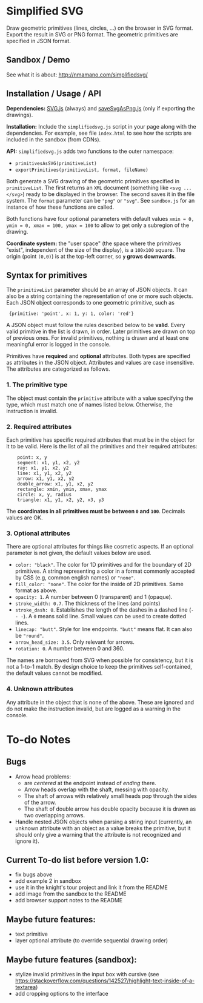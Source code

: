 # Simplified SVG

Draw geometric primitives (lines, circles, ...) on the browser in SVG format. Export the result in SVG or PNG format. The geometric primitives are specified in JSON format. 

## Sandbox / Demo

See what it is about:
http://nmamano.com/simplifiedsvg/

## Installation / Usage / API

**Dependencies:** [SVG.js](https://github.com/svgdotjs/svg.js) (always) and [saveSvgAsPng.js](https://github.com/exupero/saveSvgAsPng) (only if exporting the drawings).

**Installation:** Include the `simplifiedsvg.js` script in your page along with the dependencies.
For example, see file `index.html` to see how the scripts are included in the sandbox (from CDNs).

**API:** `simplifiedsvg.js` adds two functions to the outer namespace:
- `primitivesAsSVG(primitiveList)` 
- `exportPrimitives(primitiveList, format, fileName)`

Both generate a SVG drawing of the geometric primitives specified in `primitiveList`. The first returns an `XML` document (something like `<svg ... </svg>`) ready to be displayed in the browser. The second saves it in the file system. The `format` parameter can be `"png"` or `"svg"`. See `sandbox.js` for an instance of how these functions are called.

Both functions have four optional parameters with default values  `xmin = 0, ymin = 0, xmax = 100, ymax = 100` to allow to get only a subregion of the drawing.

**Coordinate system:** the "user space" (the space where the primitives "exist", independent of the size of the display), is a `100x100` square. The origin (point `(0,0)`) is at the top-left corner, so **`y` grows downwards**.

## Syntax for primitives
The `primitiveList` parameter should be an array of JSON objects. It can also be a string containing the representation of one or more such objects.
Each JSON object corresponds to one geometric primitive, such as 
```
 {primitive: 'point', x: 1, y: 1, color: 'red'}
```
A JSON object must follow the rules described below to be **valid**.
Every valid primitive in the list is drawn, in order. Later primitives are drawn on top of previous ones. For invalid primitives, nothing is drawn and at least one meaningful error is logged in the console.

Primitives have **required** and **optional** attributes. Both types are specified as attributes in the JSON object. Attributes and values are case insensitive. The attributes are categorized as follows.

### 1. The primitive type
The object must contain the `primitive` attribute with a value specifying the type, which must match one of names listed below. Otherwise, the instruction is invalid.

### 2. Required attributes
Each primitive has specific required attributes that must be in the object for it to be valid. Here is the list of all the primitives and their required attributes:
```
    point: x, y
    segment: x1, y1, x2, y2
    ray: x1, y1, x2, y2
    line: x1, y1, x2, y2
    arrow: x1, y1, x2, y2
    double_arrow: x1, y1, x2, y2
    rectangle: xmin, ymin, xmax, ymax
    circle: x, y, radius
    triangle: x1, y1, x2, y2, x3, y3
```
The **coordinates in all primitives must be between `0` and `100`**. Decimals values are OK.

### 3. Optional attributes
There are optional attributes for things like cosmetic aspects.
If an optional parameter is not given, the default values below are used.

- `color: "black"`. The color for 1D primitives and for the boundary of 2D primitives. A string representing a color in a format commonly accepted by CSS (e.g, common english names) or `"none"`.
- `fill_color: "none"`. The color for the inside of 2D primitives. Same format as above.
- `opacity: 1`. A number between 0 (transparent) and 1 (opaque).
- `stroke_width: 0.7`. The thickness of the lines (and points)
- `stroke_dash: 0`. Establishes the length of the dashes in a dashed line (`- - -`). A `0` means solid line. Small values can be used to create dotted lines.
- `linecap: "butt"`. Style for line endpoints. `"butt"` means flat. It can also be `"round"`.
- `arrow_head_size: 3.5`. Only relevant for arrows.
- `rotation: 0`. A number between 0 and 360.

The names are borrowed from SVG when possible for consistency, but it is not a 1-to-1 match. By design choice to keep the primitives self-contained, the default values cannot be modified.

### 4. Unknown attributes
Any attribute in the object that is none of the above. These are ignored and do not make the instruction invalid, but are logged as a warning in the console.


# To-do Notes

## Bugs

- Arrow head problems:
  - are *centered* at the endpoint instead of *ending* there.
  - Arrow heads overlap with the shaft, messing with opacity.
  - The shaft of arrows with relatively small heads pop through the sides of the arrow.
  - The shaft of double arrow has double opacity because it is drawn as two overlapping arrows.
- Handle nested JSON objects when parsing a string input (currently, an unknown attribute with an object as a value breaks the primitive, but it should only give a warning that the attribute is not recognized and ignore it).

## Current To-do list before version 1.0:

- fix bugs above
- add example 2 in sandbox
- use it in the knight's tour project and link it from the README
- add image from the sandbox to the README
- add browser support notes to the README

## Maybe future features:

- text primitive
- layer optional attribute (to override sequential drawing order)

## Maybe future features (sandbox):

- stylize invalid primitives in the input box with cursive
(see https://stackoverflow.com/questions/142527/highlight-text-inside-of-a-textarea)
- add cropping options to the interface